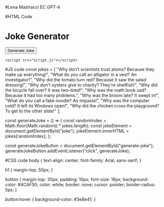 #Lena Mastracci EC GPT-4

#HTML Code
<!DOCTYPE html>
<html>
  <head>
    <meta charset="UTF-8">
    <title>Joke Generator</title>
    <link rel="stylesheet" href="style.css">
  </head>
  <body>
    <h1>Joke Generator</h1>
    <p id="joke"></p>
    <button id="generate-joke">Generate Joke</button>

    <script src="script.js"></script>
  </body>
</html>

#JS code
const jokes = [
    "Why don't scientists trust atoms? Because they make up everything!",
    "What do you call an alligator in a vest? An investigator!",
    "Why did the tomato turn red? Because it saw the salad dressing!",
    "Why don't oysters give to charity? They're shellfish!",
    "Why did the bicycle fall over? It was two-tired!",
    "Why was the math book sad? Because it had too many problems.",
    "Why was the broom late? It swept in!",
    "What do you call a fake noodle? An impasta!",
    "Why was the computer cold? It left its Windows open!",
    "Why did the chicken cross the playground? To get to the other slide!"
  ];
  
  const generateJoke = () => {
    const randomIndex = Math.floor(Math.random() * jokes.length);
    const jokeElement = document.getElementById("joke");
    jokeElement.innerHTML = jokes[randomIndex];
  };
  
  const generateJokeButton = document.getElementById("generate-joke");
  generateJokeButton.addEventListener("click", generateJoke);

#CSS code
body {
    text-align: center;
    font-family: Arial, sans-serif;
  }
  
  h1 {
    margin-top: 50px;
  }
  
  button {
    margin-top: 30px;
    padding: 10px;
    font-size: 16px;
    background-color: #4CAF50;
    color: white;
    border: none;
    cursor: pointer;
    border-radius: 5px;
  }
  
  button:hover {
    background-color: #3e8e41;
  }